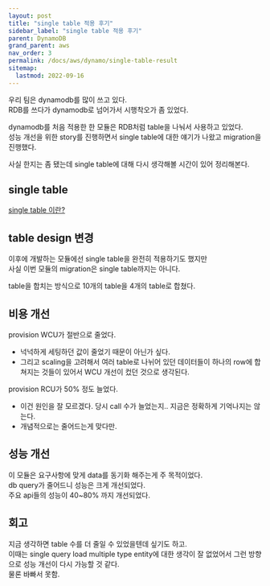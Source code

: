 ```yaml
---
layout: post
title: "single table 적용 후기"
sidebar_label: "single table 적용 후기"
parent: DynamoDB
grand_parent: aws
nav_order: 3
permalink: /docs/aws/dynamo/single-table-result
sitemap:
  lastmod: 2022-09-16
---
```


우리 팀은 dynamodb를 많이 쓰고 있다.  
RDB를 쓰다가 dynamodb로 넘어가서 시행착오가 좀 있었다. 

dynamodb를 처음 적용한 한 모듈은 RDB처럼 table을 나눠서 사용하고 있었다.  
성능 개선을 위한 story를 진행하면서 single table에 대한 얘기가 나왔고 migration을 진행했다.

사실 한지는 좀 됐는데 single table에 대해 다시 생각해볼 시간이 있어 정리해본다.

## single table

[single table 이란?](https://meansoup.github.io/docs/aws/dynamo/single-table)

## table design 변경

이후에 개발하는 모듈에선 single table을 완전히 적용하기도 했지만  
사실 이번 모듈의 migration은 single table까지는 아니다.  

table을 합치는 방식으로 10개의 table을 4개의 table로 합쳤다.  


## 비용 개선

provision WCU가 절반으로 줄었다.  
- 넉넉하게 세팅하던 값이 줄었기 때문이 아닌가 싶다.
- 그리고 scaling을 고려해서 여러 table로 나뉘어 있던 데이터들이 하나의 row에 합쳐지는 것들이 있어서 WCU 개선이 컸던 것으로 생각된다.

provision RCU가 50% 정도 늘었다.
- 이건 원인을 잘 모르겠다. 당시 call 수가 늘었는지.. 지금은 정확하게 기억나지는 않는다.
- 개념적으로는 줄어드는게 맞다만.


## 성능 개선

이 모듈은 요구사항에 맞게 data를 동기화 해주는게 주 목적이었다.  
db query가 줄어드니 성능은 크게 개선되었다.  
주요 api들의 성능이 40~80% 까지 개선되었다.


## 회고

지금 생각하면 table 수를 더 줄일 수 있었을텐데 싶기도 하고.  
이때는 single query load multiple type entity에 대한 생각이 잘 없었어서 그런 방향으로 성능 개선이 다시 가능할 것 같다.  
물론 바빠서 못함.

